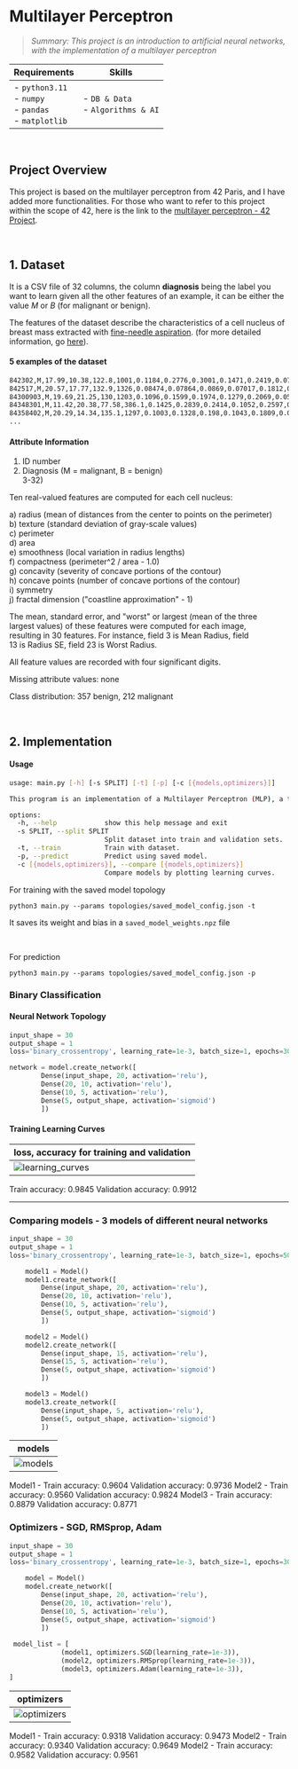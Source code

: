 #  Multilayer Perceptron 
>*_Summary: This project is an introduction to artificial neural networks, with the implementation of a multilayer perceptron_*

| Requirements | Skills |
|--------------|--------|
| - `python3.11`<br> - `numpy`<br> - `pandas`<br> - `matplotlib`<br>  | - `DB & Data`<br> - `Algorithms & AI` |

</br>

## Project Overview
This project is based on the multilayer perceptron from 42 Paris, and I have added more functionalities. For those who want to refer to this project within the scope of 42, here is the link to the [multilayer perceptron - 42 Project](https://github.com/jmcheon/multilayer_perceptron/tree/42v2.0).

</br>

## 1. Dataset

It is a CSV file of 32 columns, the column **diagnosis** being the label you want to learn given all the other features of an example, it can be either the value $M$ or $B$ (for malignant or benign). 

The features of the dataset describe the characteristics of a cell nucleus of breast mass extracted with [fine-needle aspiration](https://en.wikipedia.org/wiki/Fine-needle_aspiration). (for more detailed information, go [here](https://archive.ics.uci.edu/ml/machine-learning-databases/breast-cancer-wisconsin/wdbc.names)).

#### 5 examples of the dataset
```bash
842302,M,17.99,10.38,122.8,1001,0.1184,0.2776,0.3001,0.1471,0.2419,0.07871,1.095,0.9053,8.589,153.4,0.006399,0.04904,0.05373,0.01587,0.03003,0.006193,25.38,17.33,184.6,2019,0.1622,0.6656,0.7119,0.2654,0.4601,0.1189
842517,M,20.57,17.77,132.9,1326,0.08474,0.07864,0.0869,0.07017,0.1812,0.05667,0.5435,0.7339,3.398,74.08,0.005225,0.01308,0.0186,0.0134,0.01389,0.003532,24.99,23.41,158.8,1956,0.1238,0.1866,0.2416,0.186,0.275,0.08902
84300903,M,19.69,21.25,130,1203,0.1096,0.1599,0.1974,0.1279,0.2069,0.05999,0.7456,0.7869,4.585,94.03,0.00615,0.04006,0.03832,0.02058,0.0225,0.004571,23.57,25.53,152.5,1709,0.1444,0.4245,0.4504,0.243,0.3613,0.08758
84348301,M,11.42,20.38,77.58,386.1,0.1425,0.2839,0.2414,0.1052,0.2597,0.09744,0.4956,1.156,3.445,27.23,0.00911,0.07458,0.05661,0.01867,0.05963,0.009208,14.91,26.5,98.87,567.7,0.2098,0.8663,0.6869,0.2575,0.6638,0.173
84358402,M,20.29,14.34,135.1,1297,0.1003,0.1328,0.198,0.1043,0.1809,0.05883,0.7572,0.7813,5.438,94.44,0.01149,0.02461,0.05688,0.01885,0.01756,0.005115,22.54,16.67,152.2,1575,0.1374,0.205,0.4,0.1625,0.2364,0.07678
...
```

#### Attribute Information

1) ID number  
2) Diagnosis (M = malignant, B = benign)  
3-32)

Ten real-valued features are computed for each cell nucleus:

a) radius (mean of distances from the center to points on the perimeter)  
b) texture (standard deviation of gray-scale values)  
c) perimeter  
d) area  
e) smoothness (local variation in radius lengths)  
f) compactness (perimeter^2 / area - 1.0)  
g) concavity (severity of concave portions of the contour)  
h) concave points (number of concave portions of the contour)  
i) symmetry  
j) fractal dimension ("coastline approximation" - 1)

The mean, standard error, and "worst" or largest (mean of the three  
largest values) of these features were computed for each image,  
resulting in 30 features. For instance, field 3 is Mean Radius, field  
13 is Radius SE, field 23 is Worst Radius.

All feature values are recorded with four significant digits.

Missing attribute values: none

Class distribution: 357 benign, 212 malignant

</br>

## 2. Implementation

#### Usage
``` bash
usage: main.py [-h] [-s SPLIT] [-t] [-p] [-c [{models,optimizers}]]

This program is an implementation of a Multilayer Perceptron (MLP), a type of artificial neural network designed for tasks such as classification, regression, and pattern recognition.

options:
  -h, --help            show this help message and exit
  -s SPLIT, --split SPLIT
                        Split dataset into train and validation sets.
  -t, --train           Train with dataset.
  -p, --predict         Predict using saved model.
  -c [{models,optimizers}], --compare [{models,optimizers}]
                        Compare models by plotting learning curves.
```

For training with the saved model topology 

```
python3 main.py --params topologies/saved_model_config.json -t
```

It saves its weight and bias in a `saved_model_weights.npz` file

<br>

For prediction
```
python3 main.py --params topologies/saved_model_config.json -p
```
### Binary Classification

#### Neural Network Topology
``` python
input_shape = 30
output_shape = 1
loss='binary_crossentropy', learning_rate=1e-3, batch_size=1, epochs=30

network = model.create_network([
        Dense(input_shape, 20, activation='relu'),
        Dense(20, 10, activation='relu'),
        Dense(10, 5, activation='relu'),
        Dense(5, output_shape, activation='sigmoid')
        ])
```
#### Training Learning Curves

| loss, accuracy for training and validation|
|---------------------------------------------|
|![learning_curves](https://github.com/jmcheon/multilayer_perceptron/assets/40683323/36faa30e-57ea-4043-80f6-b66ad092fe1e)|
Train accuracy: 0.9845 Validation accuracy: 0.9912

---

### Comparing models - 3 models of different neural networks

``` python
input_shape = 30
output_shape = 1
loss='binary_crossentropy', learning_rate=1e-3, batch_size=1, epochs=50

    model1 = Model()
    model1.create_network([
        Dense(input_shape, 20, activation='relu'),
        Dense(20, 10, activation='relu'),
        Dense(10, 5, activation='relu'),
        Dense(5, output_shape, activation='sigmoid')
        ])

    model2 = Model()
    model2.create_network([
        Dense(input_shape, 15, activation='relu'),
        Dense(15, 5, activation='relu'),
        Dense(5, output_shape, activation='sigmoid')
        ])

    model3 = Model()
    model3.create_network([
        Dense(input_shape, 5, activation='relu'),
        Dense(5, output_shape, activation='sigmoid')
        ])
```


| models |
|---------------------------------------------|
|![models](https://github.com/jmcheon/multilayer_perceptron/assets/40683323/accc3f5d-06c9-441b-89cd-1272494d9f5d)|
Model1 - Train accuracy: 0.9604 Validation accuracy: 0.9736
Model2 - Train accuracy: 0.9560 Validation accuracy: 0.9824
Model3 - Train accuracy: 0.8879 Validation accuracy: 0.8771
### Optimizers - SGD, RMSprop, Adam
``` python
input_shape = 30
output_shape = 1
loss='binary_crossentropy', learning_rate=1e-3, batch_size=1, epochs=30

    model = Model()
    model.create_network([
        Dense(input_shape, 20, activation='relu'),
        Dense(20, 10, activation='relu'),
        Dense(10, 5, activation='relu'),
        Dense(5, output_shape, activation='sigmoid')
        ])
        
 model_list = [                                                                                         
             (model1, optimizers.SGD(learning_rate=1e-3)),                                                  
             (model2, optimizers.RMSprop(learning_rate=1e-3)),                                              
             (model3, optimizers.Adam(learning_rate=1e-3)),                                                 
] 
```

| optimizers |
|---------------------------------------------|
|![optimizers](https://github.com/jmcheon/multilayer_perceptron/assets/40683323/c1a78d9d-1e9f-431a-b560-ee880e751350)|
Model1 - Train accuracy: 0.9318 Validation accuracy: 0.9473
Model2 - Train accuracy: 0.9340 Validation accuracy: 0.9649
Model2 - Train accuracy: 0.9582 Validation accuracy: 0.9561

